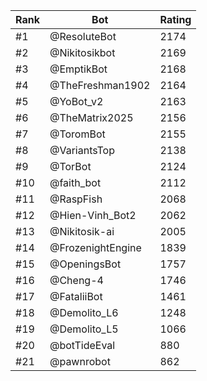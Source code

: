 Rank|Bot|Rating
---|---|---
#1|@ResoluteBot|2174
#2|@Nikitosikbot|2169
#3|@EmptikBot|2168
#4|@TheFreshman1902|2164
#5|@YoBot_v2|2163
#6|@TheMatrix2025|2156
#7|@ToromBot|2155
#8|@VariantsTop|2138
#9|@TorBot|2124
#10|@faith_bot|2112
#11|@RaspFish|2068
#12|@Hien-Vinh_Bot2|2062
#13|@Nikitosik-ai|2005
#14|@FrozenightEngine|1839
#15|@OpeningsBot|1757
#16|@Cheng-4|1746
#17|@FataliiBot|1461
#18|@Demolito_L6|1248
#19|@Demolito_L5|1066
#20|@botTideEval|880
#21|@pawnrobot|862
